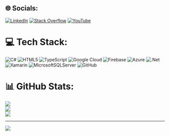
## 🌐 Socials:
[![LinkedIn](https://img.shields.io/badge/LinkedIn-%230077B5.svg?logo=linkedin&logoColor=white)](https://linkedin.com/in/erickvelasco11) [![Stack Overflow](https://img.shields.io/badge/-Stackoverflow-FE7A16?logo=stack-overflow&logoColor=white)](https://stackoverflow.com/users/5059090) [![YouTube](https://img.shields.io/badge/YouTube-%23FF0000.svg?logo=YouTube&logoColor=white)](https://youtube.com/@UC-2yqOKOGzlXlh_ddt0wqXQ) 

# 💻 Tech Stack:
![C#](https://img.shields.io/badge/c%23-%23239120.svg?style=for-the-badge&logo=csharp&logoColor=white) ![HTML5](https://img.shields.io/badge/html5-%23E34F26.svg?style=for-the-badge&logo=html5&logoColor=white) ![TypeScript](https://img.shields.io/badge/typescript-%23007ACC.svg?style=for-the-badge&logo=typescript&logoColor=white) ![Google Cloud](https://img.shields.io/badge/GoogleCloud-%234285F4.svg?style=for-the-badge&logo=google-cloud&logoColor=white) ![Firebase](https://img.shields.io/badge/firebase-%23039BE5.svg?style=for-the-badge&logo=firebase) ![Azure](https://img.shields.io/badge/azure-%230072C6.svg?style=for-the-badge&logo=microsoftazure&logoColor=white) ![.Net](https://img.shields.io/badge/.NET-5C2D91?style=for-the-badge&logo=.net&logoColor=white) ![Xamarin](https://img.shields.io/badge/Xamarin-3199DC?style=for-the-badge&logo=xamarin&logoColor=white) ![MicrosoftSQLServer](https://img.shields.io/badge/Microsoft%20SQL%20Server-CC2927?style=for-the-badge&logo=microsoft%20sql%20server&logoColor=white) ![GitHub](https://img.shields.io/badge/github-%23121011.svg?style=for-the-badge&logo=github&logoColor=white)
# 📊 GitHub Stats:
![](https://github-readme-stats.vercel.app/api?username=erickvelasco11&theme=default&hide_border=false&include_all_commits=false&count_private=false)<br/>
![](https://github-readme-streak-stats.herokuapp.com/?user=erickvelasco11&theme=default&hide_border=false)<br/>
![](https://github-readme-stats.vercel.app/api/top-langs/?username=erickvelasco11&theme=default&hide_border=false&include_all_commits=false&count_private=false&layout=compact)

---
[![](https://visitcount.itsvg.in/api?id=erickvelasco11&icon=0&color=0)](https://visitcount.itsvg.in)

<!-- Proudly created with GPRM ( https://gprm.itsvg.in ) -->